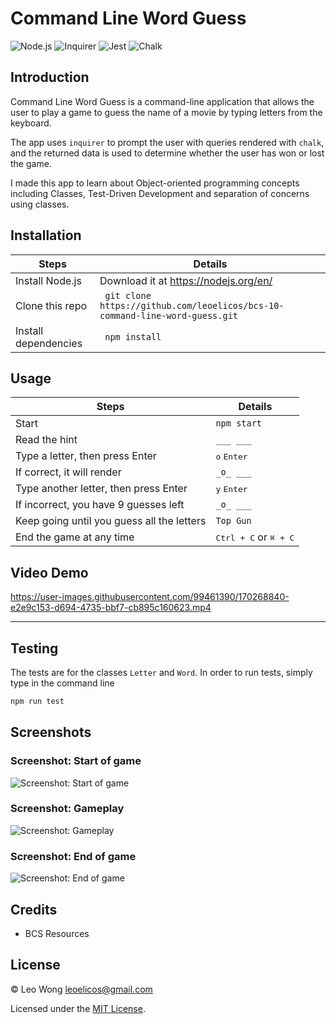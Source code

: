 # Command Line Word Guess

![Node.js](https://img.shields.io/badge/16.15.0%20LTS-0?label=Node.js&style=for-the-badge&labelColor=white&color=black) ![Inquirer](https://img.shields.io/badge/8.2.4-0?label=Inquirer&style=for-the-badge&labelColor=white&color=black) ![Jest](https://img.shields.io/badge/28.1.0-0?label=Jest&style=for-the-badge&labelColor=white&color=black) ![Chalk](https://img.shields.io/badge/5.0.1-0?label=Chalk&style=for-the-badge&labelColor=white&color=black)

## Introduction

Command Line Word Guess is a command-line application that allows the user to play a game to guess the name of a movie by typing letters from the keyboard.

The app uses `inquirer` to prompt the user with queries rendered with `chalk`, and the returned data is used to determine whether the user has won or lost the game.

I made this app to learn about Object-oriented programming concepts including Classes, Test-Driven Development and separation of concerns using classes.

## Installation

| Steps                | Details                                                                      |
| -------------------- | ---------------------------------------------------------------------------- |
| Install Node.js      | Download it at https://nodejs.org/en/                                        |
| Clone this repo      | ` git clone https://github.com/leoelicos/bcs-10-command-line-word-guess.git` |
| Install dependencies | ` npm install`                                                               |

## Usage

| Steps                                      | Details                                 |
| ------------------------------------------ | --------------------------------------- |
| Start                                      | `npm start`                             |
| Read the hint                              | `___ ___`                               |
| Type a letter, then press Enter            | <kbd>o</kbd> <kbd>Enter</kbd>           |
| If correct, it will render                 | `_o_ ___`                               |
| Type another letter, then press Enter      | <kbd>y</kbd> <kbd>Enter</kbd>           |
| If incorrect, you have 9 guesses left      | `_o_ ___`                               |
| Keep going until you guess all the letters | `Top Gun`                               |
| End the game at any time                   | <kbd>Ctrl + C</kbd> or <kbd>⌘ + C</kbd> |

## Video Demo

https://user-images.githubusercontent.com/99461390/170268840-e2e9c153-d694-4735-bbf7-cb895c160623.mp4

---

## Testing

The tests are for the classes `Letter` and `Word`. In order to run tests, simply type in the command line

```js
npm run test
```

## Screenshots

### Screenshot: Start of game

![Screenshot: Start of game](https://user-images.githubusercontent.com/99461390/170268864-38dcc46f-f03c-499c-816d-6504d7125a16.png)

### Screenshot: Gameplay

![Screenshot: Gameplay](https://user-images.githubusercontent.com/99461390/170269148-307aecbb-da67-405f-9ad4-f0d33f3f33c4.png)

### Screenshot: End of game

![Screenshot: End of game](https://user-images.githubusercontent.com/99461390/170269156-395a01d4-9669-489c-8f2c-d7c95cf699be.png)

## Credits

-  BCS Resources

## License

&copy; Leo Wong <leoelicos@gmail.com>

Licensed under the [MIT License](./LICENSE).
